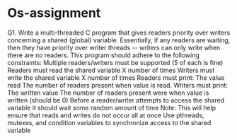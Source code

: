 # Os-assignment
Q1. Write a multi-threaded C program that gives readers priority over writers concerning a 
shared (global) variable. Essentially, if any readers are waiting,
 then they have priority over 
writer threads -- writers can only write when there are no readers. 
This program should 
adhere to the following constraints:
 Multiple readers/writers must be supported (5 of each is fine)
 Readers must read the shared variable X number of times
 Writers must write the shared variable X number of times
 Readers must print:
 The value read
 The number of readers present when value is read. Writers must print:
 The written value
 The number of readers present were when value is written (should be 0)
 Before a reader/writer attempts to access the shared variable it should wait some random 
amount of time
 Note: This will help ensure that reads and writes do not occur all at once
 Use pthreads, mutexes, and condition variables to synchronize access to the shared variable
